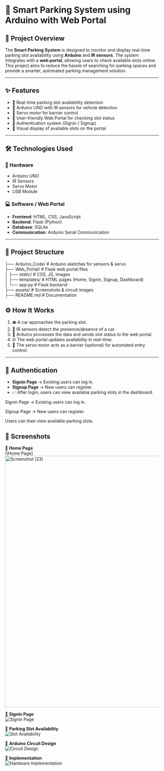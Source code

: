 # 🚗 Smart Parking System using Arduino with Web Portal  

## 📌 Project Overview  
The **Smart Parking System** is designed to monitor and display real-time parking slot availability using **Arduino** and **IR sensors**. The system integrates with a **web portal**, allowing users to check available slots online. This project aims to reduce the hassle of searching for parking spaces and provide a smarter, automated parking management solution.  

---

## ✨ Features  
- 🔹 Real-time parking slot availability detection  
- 🔹 Arduino UNO with IR sensors for vehicle detection  
- 🔹 Servo motor for barrier control  
- 🔹 User-friendly Web Portal for checking slot status  
- 🔹 Authentication system (Signin / Signup)  
- 🔹 Visual display of available slots on the portal  

---

## 🛠️ Technologies Used  

### 🔧 Hardware  
- Arduino UNO  
- IR Sensors  
- Servo Motor  
- USB Module  

### 💻 Software / Web Portal  
- **Frontend**: HTML, CSS, JavaScript  
- **Backend**: Flask (Python)  
- **Database**: SQLite  
- **Communication**: Arduino Serial Communication  

---

## 📂 Project Structure  
├── Arduino_Code/        # Arduino sketches for sensors & servo  
├── Web_Portal/          # Flask web portal files  
│   ├── static/          # CSS, JS, images  
│   ├── templates/       # HTML pages (Home, Signin, Signup, Dashboard)  
│   └── app.py           # Flask backend  
├── assets/              # Screenshots & circuit images  
├── README.md            # Documentation  

## ⚙️ How It Works  

1. 🚘 A car approaches the parking slot.  
2. 📡 IR sensors detect the presence/absence of a car.  
3. 🔄 Arduino processes the data and sends slot status to the web portal.  
4. 🌐 The web portal updates availability in real-time.  
5. 🚧 The servo motor acts as a barrier (optional) for automated entry control.  

---

## 🔑 Authentication  

- **Signin Page** → Existing users can log in.  
- **Signup Page** → New users can register.  
- ✅ After login, users can view available parking slots in the dashboard.  

Signin Page → Existing users can log in.

Signup Page → New users can register.

Users can then view available parking slots.

## 📸 Screenshots  

🔹 **Home Page**  
![Home Page] <img width="1767" height="825" alt="Screenshot (23)" src="https://github.com/user-attachments/assets/c285250f-16fc-48d4-9cff-ee6f8b55087f" />


🔹 **Signin Page**  
![Signin Page](<img width="1896" height="733" alt="Screenshot (24)" src="https://github.com/user-attachments/assets/28518a57-168c-43c1-942b-8c4c9c25ccc7" />)  

🔹 **Parking Slot Availability**  
![Slot Availability](<img width="1811" height="810" alt="Screenshot (25)" src="https://github.com/user-attachments/assets/682d2b65-4200-4c74-a104-de52fa656a8c" />)  

🔹 **Arduino Circuit Design**  
![Circuit Design](<img width="1046" height="741" alt="Screenshot (26)" src="https://github.com/user-attachments/assets/25305b14-e20b-4f82-8994-af73ff497ec4" />)  

🔹 **Implementation**  
![Hardware Implementation](<img width="733" height="784" alt="Screenshot (27)" src="https://github.com/user-attachments/assets/60d585be-3915-4255-a2fe-10210b030a61" />)  

